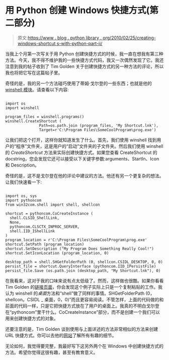 # 用 Python 创建 Windows 快捷方式(第二部分)

> 原文:[https://www . blog . python library . org/2010/02/25/creating-windows-shortcut s-with-python-part-ii/](https://www.blog.pythonlibrary.org/2010/02/25/creating-windows-shortcuts-with-python-part-ii/)

当我上个月第一次写关于用 Python 创建快捷方式的时候，我一直在想我有第三种方法。今天，我不得不维护我的一些快捷方式代码，我又一次偶然发现了它。我还注意到我的帖子收到了 Tim Golden 关于创建快捷方式的另一种方法的评论，所以我也将把它写在这篇帖子里。

奇怪的是，我的另一个方法碰巧使用了蒂姆·戈尔登的一些东西；也就是他的 [winshell 模块](http://timgolden.me.uk/python/winshell.html)。请查看以下内容:

```

import os
import winshell

program_files = winshell.programs()
winshell.CreateShortcut (
               Path=os.path.join (program_files, 'My Shortcut.lnk'),
               Target=r'C:\Program Files\SomeCoolProgram\prog.exe')

```

让我们把这个打开，这样你就知道发生了什么。首先，我们使用 winshell 找到用户的“程序”文件夹，这是用户的“启动”文件夹的子文件夹。然后我们使用 winshell 的 *CreateShortcut* 方法来实际创建快捷方式。如果您查看 CreateShortcut 的 docstring，您会发现它还可以接受以下关键字参数:arguments、StartIn、Icon 和 Description。

奇怪的是，这不是戈尔登在他的评论中建议的方法。他还有另一个更复杂的想法。让我们快速看一下:

```

import os, sys
import pythoncom
from win32com.shell import shell, shellcon

shortcut = pythoncom.CoCreateInstance (
  shell.CLSID_ShellLink,
  None,
  pythoncom.CLSCTX_INPROC_SERVER,
  shell.IID_IShellLink
)
program_location = r'C:\Program Files\SomeCoolProgram\prog.exe'
shortcut.SetPath (program_location)
shortcut.SetDescription ("My Program Does Something Really Cool!")
shortcut.SetIconLocation (program_location, 0)

desktop_path = shell.SHGetFolderPath (0, shellcon.CSIDL_DESKTOP, 0, 0)
persist_file = shortcut.QueryInterface (pythoncom.IID_IPersistFile)
persist_file.Save (os.path.join (desktop_path, "My Shortcut.lnk"), 0)

```

在我看来，这对于我的口味来说有点太低级了。然而，这样做也很酷。如果你看看 Tim Golden 的[链接页面](http://timgolden.me.uk/python/win32_how_do_i/create-a-shortcut.html)，你会发现这个例子实际上只是一个复制粘贴的工作。我认为 winshell 的*桌面*方法和“shell”做了同样的事情。SHGetFolderPath (0，shellcon。CSIDL _ 桌面，0，0)”而且更容易阅读。不管怎样，上面的代码做的和前面的代码一样，只是它把快捷方式放在了用户的桌面上。我真的不明白戈尔登在“pythoncom”里干什么。CoCreateInstance”部分，而不是创建一个我们可以用来创建快捷方式的对象。

还要注意的是，Tim Golden 谈到使用与上面详述的方法非常相似的方法来创建 URL 快捷方式。你可以去他的[网站](http://timgolden.me.uk/python/win32_how_do_i/create-a-url-shortcut.html)了解所有有趣的细节。

无论如何，我觉得要完整，我最好写下这另外两个在 Windows 中创建快捷方式的方法。希望你觉得这很有趣，甚至有教育意义。
